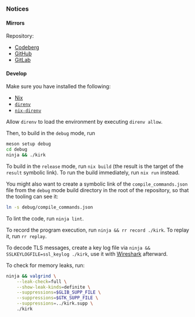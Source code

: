 ### Notices

#### Mirrors

Repository:
- [Codeberg](https://codeberg.org/paveloom-a/Kirk)
- [GitHub](https://github.com/paveloom-a/Kirk)
- [GitLab](https://gitlab.com/paveloom-g/apps/Kirk)

#### Develop

Make sure you have installed the following:

- [Nix](https://nixos.org)
- [`direnv`](https://github.com/direnv/direnv)
- [`nix-direnv`](https://github.com/nix-community/nix-direnv)

Allow `direnv` to load the environment by executing `direnv allow`.

Then, to build in the `debug` mode, run

```bash
meson setup debug
cd debug
ninja && ./kirk
```

To build in the `release` mode, run `nix build` (the result is the target of the `result` symbolic link). To run the build immediately, run `nix run` instead.

You might also want to create a symbolic link of the `compile_commands.json` file from the `debug` mode build directory in the root of the repository, so that the tooling can see it:

```bash
ln -s debug/compile_commands.json
```

To lint the code, run `ninja lint`.

To record the program execution, run `ninja && rr record ./kirk`. To replay it, run `rr replay`.

To decode TLS messages, create a key log file via `ninja && SSLKEYLOGFILE=ssl_keylog ./kirk`, use it with [Wireshark](https://www.wireshark.org) afterward.

To check for memory leaks, run:

```bash
ninja && valgrind \
    --leak-check=full \
    --show-leak-kinds=definite \
    --suppressions=$GLIB_SUPP_FILE \
    --suppressions=$GTK_SUPP_FILE \
    --suppressions=../kirk.supp \
    ./kirk
```
